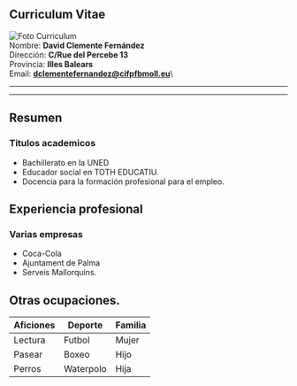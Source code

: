 ## Curriculum Vitae
![Foto Curriculum](https://encrypted-tbn0.gstatic.com/images?q=tbn:ANd9GcT89M40oJv_YqR2g5CX_Nmjh5QWzQKAViGFdxVMkCICmA&s)\
Nombre: **David Clemente Fernández**\
Dirección: **C/Rue del Percebe 13**\
Provincia: **Illes Balears**\
Email: **dclementefernandez@cifpfbmoll.eu**\
- - - 
***

## Resumen
### Titulos academicos

* Bachillerato en la UNED
* Educador social en TOTH EDUCATIU.
* Docencia para la formación profesional para el empleo.

## Experiencia profesional

### Varias empresas
* Coca-Cola
* Ajuntament de Palma
* Serveis Mallorquins.

## Otras ocupaciones.

| Aficiones | Deporte | Familia  |
|----------|----------|----------|
| Lectura  | Futbol   | Mujer    |
| Pasear   | Boxeo    | Hijo|    |
| Perros   | Waterpolo| Hija     |




    
